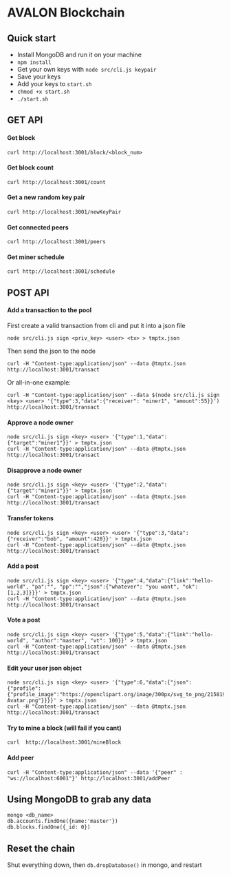 # AVALON Blockchain

## Quick start
* Install MongoDB and run it on your machine
* `npm install`
* Get your own keys with `node src/cli.js keypair`
* Save your keys
* Add your keys to `start.sh`
* `chmod +x start.sh`
* `./start.sh`

## GET API

#### Get block
```
curl http://localhost:3001/block/<block_num>
```

#### Get block count
```
curl http://localhost:3001/count
```

#### Get a new random key pair
```
curl http://localhost:3001/newKeyPair
```

#### Get connected peers
```
curl http://localhost:3001/peers
```

#### Get miner schedule
```
curl http://localhost:3001/schedule
```

## POST API

#### Add a transaction to the pool
First create a valid transaction from cli and put it into a json file
```
node src/cli.js sign <priv_key> <user> <tx> > tmptx.json
```

Then send the json to the node

```
curl -H "Content-type:application/json" --data @tmptx.json http://localhost:3001/transact
```

Or all-in-one example:
```
curl -H "Content-type:application/json" --data $(node src/cli.js sign <key> <user> '{"type":3,"data":{"receiver": "miner1", "amount":55}}') http://localhost:3001/transact
```

#### Approve a node owner
```
node src/cli.js sign <key> <user> '{"type":1,"data":{"target":"miner1"}}' > tmptx.json
curl -H "Content-type:application/json" --data @tmptx.json http://localhost:3001/transact
```

#### Disapprove a node owner
```
node src/cli.js sign <key> <user> '{"type":2,"data":{"target":"miner1"}}' > tmptx.json
curl -H "Content-type:application/json" --data @tmptx.json http://localhost:3001/transact
```

#### Transfer tokens
```
node src/cli.js sign <key> <user> <user> '{"type":3,"data":{"receiver":"bob", "amount":420}}' > tmptx.json
curl -H "Content-type:application/json" --data @tmptx.json http://localhost:3001/transact
```

#### Add a post
```
node src/cli.js sign <key> <user> '{"type":4,"data":{"link":"hello-world", "pa":"", "pp":"","json":{"whatever": "you want", "ok": [1,2,3]}}}' > tmptx.json
curl -H "Content-type:application/json" --data @tmptx.json http://localhost:3001/transact
```

#### Vote a post
```
node src/cli.js sign <key> <user> '{"type":5,"data":{"link":"hello-world", "author":"master", "vt": 100}}' > tmptx.json
curl -H "Content-type:application/json" --data @tmptx.json http://localhost:3001/transact
```

#### Edit your user json object
```
node src/cli.js sign <key> <user> '{"type":6,"data":{"json":{"profile":{"profile_image":"https://openclipart.org/image/300px/svg_to_png/215819/Linux-Avatar.png"}}}}' > tmptx.json
curl -H "Content-type:application/json" --data @tmptx.json http://localhost:3001/transact
```

#### Try to mine a block (will fail if you cant)
```
curl  http://localhost:3001/mineBlock
``` 

#### Add peer
```
curl -H "Content-type:application/json" --data '{"peer" : "ws://localhost:6001"}' http://localhost:3001/addPeer
```

## Using MongoDB to grab any data
```
mongo <db_name>
db.accounts.findOne({name:'master'})
db.blocks.findOne({_id: 0})
```

## Reset the chain
Shut everything down, then `db.dropDatabase()` in mongo, and restart
